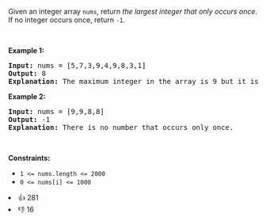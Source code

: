 <p>Given an integer array <code>nums</code>, return <em>the largest integer that only occurs once</em>. If no integer occurs once, return <code>-1</code>.</p>

<p>&nbsp;</p> 
<p><strong class="example">Example 1:</strong></p>

<pre>
<strong>Input:</strong> nums = [5,7,3,9,4,9,8,3,1]
<strong>Output:</strong> 8
<strong>Explanation:</strong> The maximum integer in the array is 9 but it is repeated. The number 8 occurs only once, so it is the answer.</pre>

<p><strong class="example">Example 2:</strong></p>

<pre>
<strong>Input:</strong> nums = [9,9,8,8]
<strong>Output:</strong> -1
<strong>Explanation:</strong> There is no number that occurs only once.
</pre>

<p>&nbsp;</p> 
<p><strong>Constraints:</strong></p>

<ul> 
 <li><code>1 &lt;= nums.length &lt;= 2000</code></li> 
 <li><code>0 &lt;= nums[i] &lt;= 1000</code></li> 
</ul>

<div><li>👍 281</li><li>👎 16</li></div>